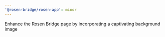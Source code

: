 ```yaml
---
'@rosen-bridge/rosen-app': minor
---
```


Enhance the Rosen Bridge page by incorporating a captivating background image
